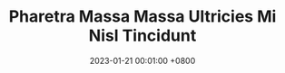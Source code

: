 ---
title:          Pharetra Massa Massa Ultricies Mi Nisl Tincidunt
date:           2023-01-21 00:01:00 +0800
selected:       true
pub:            "International Conference on Learning Representations (ICLR)"
pub_date:       "2023"

 

cover:          assets/images/covers/cover2.jpg
authors:
  - Charles Green (MIT)
  - Your Name
  - John Doe
  - Robert White
  - James Wang
links:
  Paper: https://www.biorxiv.org
  Code: https://github.com
  Unsplash: https://unsplash.com/photos/orange-fruit-on-white-table-cloth-ISX_imp8t1o
---